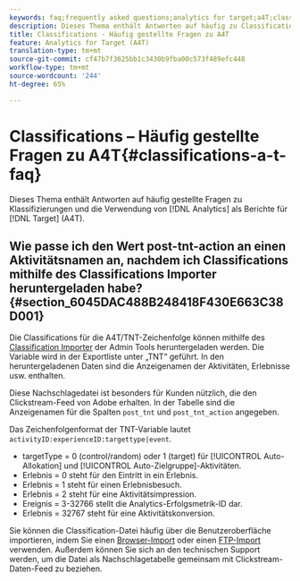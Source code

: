 ```yaml
---
keywords: faq;frequently asked questions;analytics for target;a4T;classifications;classification;classifications importer;post-tnt-action
description: Dieses Thema enthält Antworten auf häufig zu Classifications und zur Verwendung von Analytics als Berichtsquelle für Target (A4T) gestellte Fragen.
title: Classifications - Häufig gestellte Fragen zu A4T
feature: Analytics for Target (A4T)
translation-type: tm+mt
source-git-commit: cf47b7f3625bb1c3430b9fba00c573f489efc448
workflow-type: tm+mt
source-wordcount: '244'
ht-degree: 65%

---
```



# Classifications – Häufig gestellte Fragen zu A4T{#classifications-a-t-faq}

Dieses Thema enthält Antworten auf häufig gestellte Fragen zu Klassifizierungen und die Verwendung von [!DNL Analytics] als Berichte für [!DNL Target] (A4T).

## Wie passe ich den Wert post-tnt-action an einen Aktivitätsnamen an, nachdem ich Classifications mithilfe des Classifications Importer heruntergeladen habe? {#section_6045DAC488B248418F430E663C38D001}

Die Classifications für die A4T/TNT-Zeichenfolge können mithilfe des [Classification Importer](https://experienceleague.adobe.com/docs/analytics/components/classifications/classifications-importer/c-working-with-saint.html) der Admin Tools heruntergeladen werden. Die Variable wird in der Exportliste unter „TNT“ geführt. In den heruntergeladenen Daten sind die Anzeigenamen der Aktivitäten, Erlebnisse usw. enthalten.

Diese Nachschlagedatei ist besonders für Kunden nützlich, die den Clickstream-Feed von Adobe erhalten. In der Tabelle sind die Anzeigenamen für die Spalten `post_tnt` und `post_tnt_action` angegeben.

Das Zeichenfolgenformat der TNT-Variable lautet `activityID:experienceID:targettype|event`.

* targetType = 0 (control/random) oder 1 (target) für [!UICONTROL Auto-Allokation] und [!UICONTROL Auto-Zielgruppe]-Aktivitäten.
* Erlebnis = 0 steht für den Eintritt in ein Erlebnis.
* Erlebnis = 1 steht für einen Erlebnisbesuch.
* Erlebnis = 2 steht für eine Aktivitätsimpression.
* Ereignis = 3-32766 stellt die Analytics-Erfolgsmetrik-ID dar.
* Erlebnis = 32767 steht für eine Aktivitätskonversion.

Sie können die Classification-Datei häufig über die Benutzeroberfläche importieren, indem Sie einen [Browser-Import](https://docs.adobe.com/help/en/analytics/components/classifications/classifications-importer/browser-import.html) oder einen [FTP-Import](https://docs.adobe.com/help/en/analytics/components/classifications/classifications-importer/import-file.html) verwenden. Außerdem können Sie sich an den technischen Support werden, um die Datei als Nachschlagetabelle gemeinsam mit Clickstream-Daten-Feed zu beziehen.

